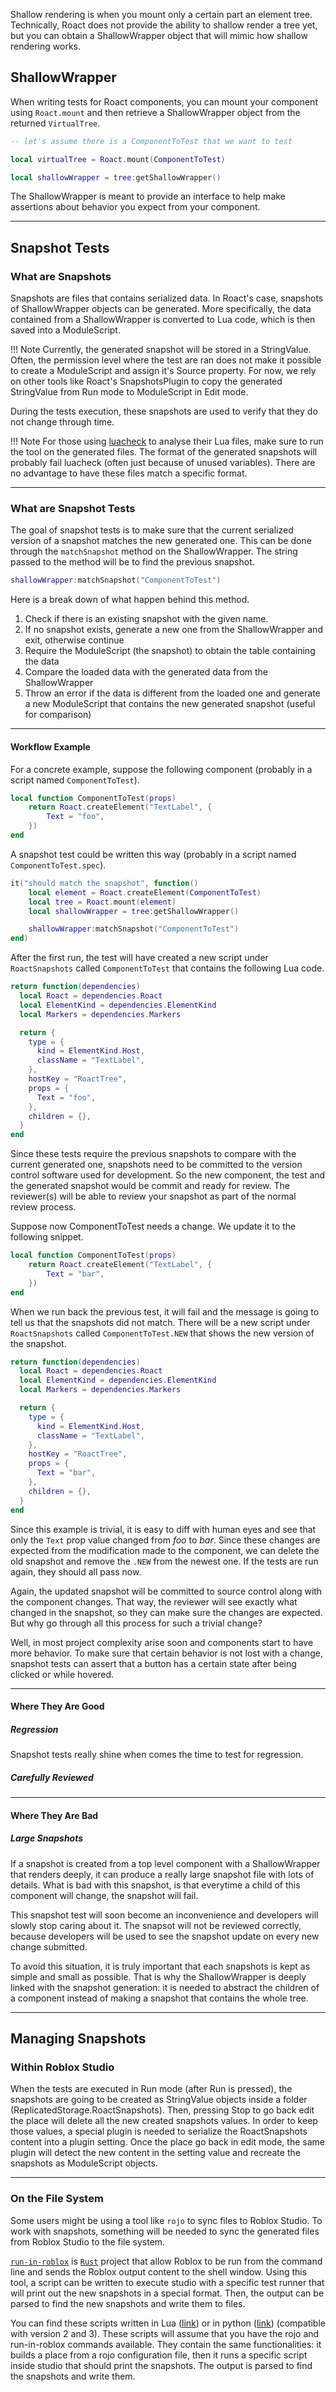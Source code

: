 Shallow rendering is when you mount only a certain part an element tree. Technically, Roact does not provide the ability to shallow render a tree yet, but you can obtain a ShallowWrapper object that will mimic how shallow rendering works.

## ShallowWrapper

When writing tests for Roact components, you can mount your component using `Roact.mount` and then retrieve a ShallowWrapper object from the returned `VirtualTree`.

```lua
-- let's assume there is a ComponentToTest that we want to test

local virtualTree = Roact.mount(ComponentToTest)

local shallowWrapper = tree:getShallowWrapper()
```

The ShallowWrapper is meant to provide an interface to help make assertions about behavior you expect from your component.

---

## Snapshot Tests

### What are Snapshots

Snapshots are files that contains serialized data. In Roact's case, snapshots of ShallowWrapper objects can be generated. More specifically, the data contained from a ShallowWrapper is converted to Lua code, which is then saved into a ModuleScript.

!!! Note
	Currently, the generated snapshot will be stored in a StringValue. Often, the permission level where the test are ran does not make it possible to create a ModuleScript and assign it's Source property. For now, we rely on other tools like Roact's SnapshotsPlugin to copy the generated StringValue from Run mode to ModuleScript in Edit mode.

During the tests execution, these snapshots are used to verify that they do not change through time.

!!! Note
	For those using [luacheck](https://github.com/mpeterv/luacheck/) to analyse their Lua files, make sure to run the tool on the generated files. The format of the generated snapshots will probably fail luacheck (often just because of unused variables). There are no advantage to have these files match a specific format.

---

### What are Snapshot Tests

The goal of snapshot tests is to make sure that the current serialized version of a snapshot matches the new generated one. This can be done through the `matchSnapshot` method on the ShallowWrapper. The string passed to the method will be to find the previous snapshot.

```lua
shallowWrapper:matchSnapshot("ComponentToTest")
```

Here is a break down of what happen behind this method.

1. Check if there is an existing snapshot with the given name.
2. If no snapshot exists, generate a new one from the ShallowWrapper and exit, otherwise continue
3. Require the ModuleScript (the snapshot) to obtain the table containing the data
4. Compare the loaded data with the generated data from the ShallowWrapper
5. Throw an error if the data is different from the loaded one and generate a new ModuleScript that contains the new generated snapshot (useful for comparison)

---

#### Workflow Example

For a concrete example, suppose the following component (probably in a script named `ComponentToTest`).

```lua
local function ComponentToTest(props)
	return Roact.createElement("TextLabel", {
		Text = "foo",
	})
end
```

A snapshot test could be written this way (probably in a script named `ComponentToTest.spec`).

```lua
it("should match the snapshot", function()
	local element = Roact.createElement(ComponentToTest)
	local tree = Roact.mount(element)
	local shallowWrapper = tree:getShallowWrapper()

	shallowWrapper:matchSnapshot("ComponentToTest")
end)
```

After the first run, the test will have created a new script under `RoactSnapshots` called `ComponentToTest` that contains the following Lua code.

```lua
return function(dependencies)
  local Roact = dependencies.Roact
  local ElementKind = dependencies.ElementKind
  local Markers = dependencies.Markers

  return {
    type = {
      kind = ElementKind.Host,
      className = "TextLabel",
    },
    hostKey = "RoactTree",
    props = {
      Text = "foo",
    },
    children = {},
  }
end
```

Since these tests require the previous snapshots to compare with the current generated one, snapshots need to be committed to the version control software used for development. So the new component, the test and the generated snapshot would be commit and ready for review. The reviewer(s) will be able to review your snapshot as part of the normal review process.

Suppose now ComponentToTest needs a change. We update it to the following snippet.

```lua
local function ComponentToTest(props)
	return Roact.createElement("TextLabel", {
		Text = "bar",
	})
end
```

When we run back the previous test, it will fail and the message is going to tell us that the snapshots did not match. There will be a new script under `RoactSnapshots` called `ComponentToTest.NEW` that shows the new version of the snapshot.

```lua
return function(dependencies)
  local Roact = dependencies.Roact
  local ElementKind = dependencies.ElementKind
  local Markers = dependencies.Markers

  return {
    type = {
      kind = ElementKind.Host,
      className = "TextLabel",
    },
    hostKey = "RoactTree",
    props = {
      Text = "bar",
    },
    children = {},
  }
end
```

Since this example is trivial, it is easy to diff with human eyes and see that only the `Text` prop value changed from *foo* to *bar*. Since these changes are expected from the modification made to the component, we can delete the old snapshot and remove the `.NEW` from the newest one. If the tests are run again, they should all pass now.

Again, the updated snapshot will be committed to source control along with the component changes. That way, the reviewer will see exactly what changed in the snapshot, so they can make sure the changes are expected. But why go through all this process for such a trivial change?

Well, in most project complexity arise soon and components start to have more behavior. To make sure that certain behavior is not lost with a change, snapshot tests can assert that a button has a certain state after being clicked or while hovered.

---

#### Where They Are Good

##### Regression

Snapshot tests really shine when comes the time to test for regression.

##### Carefully Reviewed

---

#### Where They Are Bad

##### Large Snapshots

If a snapshot is created from a top level component with a ShallowWrapper that renders deeply, it can produce a really large snapshot file with lots of details. What is bad with this snapshot, is that everytime a child of this component will change, the snapshot will fail.

This snapshot test will soon become an inconvenience and developers will slowly stop caring about it. The snapsot will not be reviewed correctly, because developers will be used to see the snapshot update on every new change submitted.

To avoid this situation, it is truly important that each snapshots is kept as simple and small as possible. That is why the ShallowWrapper is deeply linked with the snapshot generation: it is needed to abstract the children of a component instead of making a snapshot that contains the whole tree.

---

## Managing Snapshots

### Within Roblox Studio

When the tests are executed in Run mode (after Run is pressed), the snapshots are going to be created as StringValue objects inside a folder (ReplicatedStorage.RoactSnapshots). Then, pressing Stop to go back edit the place will delete all the new created snapshots values. In order to keep those values, a special plugin is needed to serialize the RoactSnapshots content into a plugin setting. Once the place go back in edit mode, the same plugin will detect the new content in the setting value and recreate the snapshots as ModuleScript objects.

---

### On the File System

Some users might be using a tool like `rojo` to sync files to Roblox Studio. To work with snapshots, something will be needed to sync the generated files from Roblox Studio to the file system.

[`run-in-roblox`](https://github.com/LPGhatguy/run-in-roblox/) is [`Rust`](https://www.rust-lang.org/) project that allow Roblox to be run from the command line and sends the Roblox output content to the shell window. Using this tool, a script can be written to execute studio with a specific test runner that will print out the new snapshots in a special format. Then, the output can be parsed to find the new snapshots and write them to files.

You can find these scripts written in Lua ([link](../scripts/sync-snapshots-with-lua.md)) or in python ([link](../scripts/sync-snapshots-with-python.md)) (compatible with version 2 and 3). These scripts will assume that you have the rojo and run-in-roblox commands available. They contain the same functionalities: it builds a place from a rojo configuration file, then it runs a specific script inside studio that should print the snapshots. The output is parsed to find the snapshots and write them.
